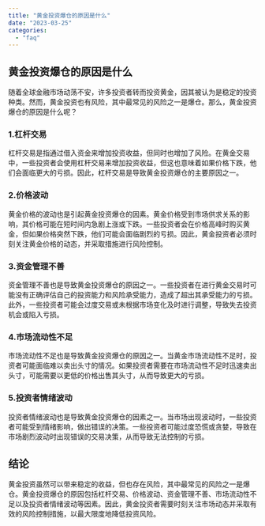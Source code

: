 ```yaml
---
title: "黄金投资爆仓的原因是什么"
date: "2023-03-25"
categories: 
  - "faq"
---
```


## 黄金投资爆仓的原因是什么

随着全球金融市场动荡不安，许多投资者转而投资黄金，因其被认为是稳定的投资种类。然而，黄金投资也有风险，其中最常见的风险之一是爆仓。那么，黄金投资爆仓的原因是什么呢？

### 1.杠杆交易

杠杆交易是指通过借入资金来增加投资收益，但同时也增加了风险。在黄金交易中，一些投资者会使用杠杆交易来增加投资收益，但这也意味着如果价格下跌，他们会面临更大的亏损。因此，杠杆交易是导致黄金投资爆仓的主要原因之一。

### 2.价格波动

黄金价格的波动也是引起黄金投资爆仓的因素。黄金价格受到市场供求关系的影响，其价格可能在短时间内急剧上涨或下跌。一些投资者会在价格高峰时购买黄金，但如果价格突然下跌，他们可能会面临剧烈的亏损。因此，黄金投资者必须时刻关注黄金价格的动态，并采取措施进行风险控制。

### 3.资金管理不善

资金管理不善也是导致黄金投资爆仓的原因之一。一些投资者在进行黄金交易时可能没有正确评估自己的投资能力和风险承受能力，造成了超出其承受能力的亏损。此外，一些投资者可能会过度交易或未根据市场变化及时进行调整，导致失去投资机会或陷入亏损。

### 4.市场流动性不足

市场流动性不足也是导致黄金投资爆仓的原因之一。当黄金市场流动性不足时，投资者可能面临难以卖出头寸的情况。如果投资者需要在市场流动性不足时迅速卖出头寸，可能需要以更低的价格出售其头寸，从而导致更大的亏损。

### 5.投资者情绪波动

投资者情绪波动也是导致黄金投资爆仓的因素之一。当市场出现波动时，一些投资者可能受到情绪影响，做出错误的决策。一些投资者可能过度恐慌或贪婪，导致在市场剧烈波动时出现错误的交易决策，从而导致无法控制的亏损。

## 结论

黄金投资虽然可以带来稳定的收益，但也存在风险，其中最常见的风险之一是爆仓。黄金投资爆仓的原因包括杠杆交易、价格波动、资金管理不善、市场流动性不足以及投资者情绪波动等因素。因此，黄金投资者需要时刻关注市场动态并采取有效的风险控制措施，以最大限度地降低投资风险。
